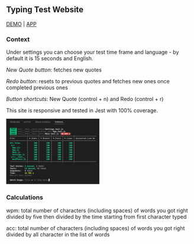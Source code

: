 ## Typing Test Website

[DEMO](https://drive.google.com/file/d/1PNma30nUL6MmBqpDdpx2gqUzDv-lTRJ0/view?usp=sharing) | [APP](https://pea-type.herokuapp.com/)

### Context

Under settings you can choose your test time frame and language - by default it is 15 seconds and English.

_New Quote button_: fetches new quotes

_Redo button_: resets to previous quotes and fetches new ones once completed previous ones

_Button shortcuts_: New Quote (control + n) and Redo (control + r)

This site is responsive and tested in Jest with 100% coverage.

<img src="public/test-coverage.jpg" width="50%" height="50%" alt="Test coverage table">

### Calculations

wpm: total number of characters (including spaces) of words you got right divided by five then divided by the time starting from first character typed

acc: total number of characters (including spaces) of words you got right divided by all character in the list of words
